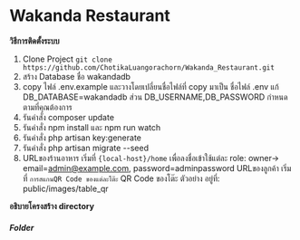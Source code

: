 # Wakanda Restaurant
**วิธีการติดตั้งระบบ**
1. Clone Project
    ```git clone https://github.com/ChotikaLuangorachorn/Wakanda_Restaurant.git```
2. สร้าง Database ชื่อ wakandadb
3. copy ไฟล์ .env.example และวางโดยเปลี่ยนชื่อไฟล์ที่ copy มาเป็น ชื่อไฟล์ .env แก้
    DB_DATABASE=wakandadb ส่วน DB_USERNAME,DB_PASSWORD กำหนดตามที่คุณต้องการ
4. รันคำสั่ง composer update
5. รันคำสั่ง npm install และ npm run watch
6. รันคำสั่ง php artisan key:generate
7. รันคำสั่ง php artisan migrate --seed
4. URLของร้านอาหาร เริ่มที่
    ```{local-host}/home```
   เพื่อลงชื่อเข้าใช้แต่ละ role: owner-> email=admin@example.com, password=adminpassword
   URLของลูกค้า เริ่มที่
    ```การสแกนQR Code ของแต่ละโต๊ะ```
    QR Code ของโต๊ะ ตัวอย่าง อยู่ที่: public/images/table_qr

**อธิบายโครงสร้าง directory**
##### Folder #####
